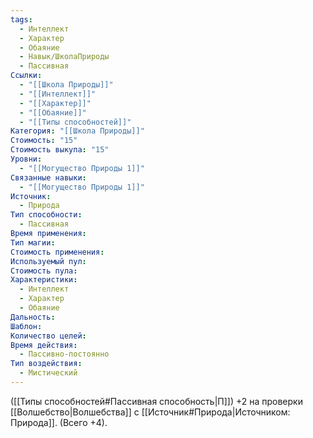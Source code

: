 ```yaml
---
tags:
  - Интеллект
  - Характер
  - Обаяние
  - Навык/ШколаПрироды
  - Пассивная
Ссылки:
  - "[[Школа Природы]]"
  - "[[Интеллект]]"
  - "[[Характер]]"
  - "[[Обаяние]]"
  - "[[Типы способностей]]"
Категория: "[[Школа Природы]]"
Стоимость: "15"
Стоимость выкупа: "15"
Уровни:
  - "[[Могущество Природы 1]]"
Связанные навыки:
  - "[[Могущество Природы 1]]"
Источник:
  - Природа
Тип способности:
  - Пассивная
Время применения: 
Тип магии: 
Стоимость применения: 
Используемый пул: 
Стоимость пула: 
Характеристики:
  - Интеллект
  - Характер
  - Обаяние
Дальность: 
Шаблон: 
Количество целей: 
Время действия:
  - Пассивно-постоянно
Тип воздействия:
  - Мистический
---
```

([[Типы способностей#Пассивная способность|П]]) +2 на проверки [[Волшебство|Волшебства]] с [[Источник#Природа|Источником: Природа]]. (Всего +4).